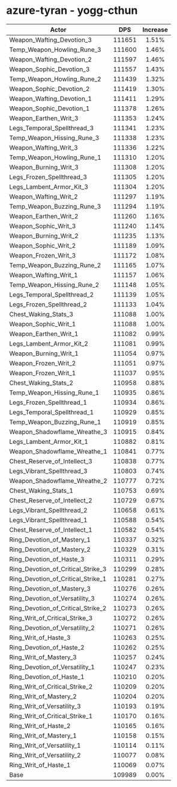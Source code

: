 # azure-tyran - yogg-cthun
| Actor | DPS | Increase |
|---|:---:|:---:|
|Weapon_Wafting_Devotion_3|111651|1.51%|
|Temp_Weapon_Howling_Rune_3|111600|1.46%|
|Weapon_Wafting_Devotion_2|111597|1.46%|
|Weapon_Sophic_Devotion_3|111557|1.43%|
|Temp_Weapon_Howling_Rune_2|111439|1.32%|
|Weapon_Sophic_Devotion_2|111419|1.30%|
|Weapon_Wafting_Devotion_1|111411|1.29%|
|Weapon_Sophic_Devotion_1|111378|1.26%|
|Weapon_Earthen_Writ_3|111353|1.24%|
|Legs_Temporal_Spellthread_3|111341|1.23%|
|Temp_Weapon_Hissing_Rune_3|111338|1.23%|
|Weapon_Wafting_Writ_3|111336|1.22%|
|Temp_Weapon_Howling_Rune_1|111310|1.20%|
|Weapon_Burning_Writ_3|111308|1.20%|
|Legs_Frozen_Spellthread_3|111305|1.20%|
|Legs_Lambent_Armor_Kit_3|111304|1.20%|
|Weapon_Wafting_Writ_2|111297|1.19%|
|Temp_Weapon_Buzzing_Rune_3|111294|1.19%|
|Weapon_Earthen_Writ_2|111260|1.16%|
|Weapon_Sophic_Writ_3|111240|1.14%|
|Weapon_Burning_Writ_2|111235|1.13%|
|Weapon_Sophic_Writ_2|111189|1.09%|
|Weapon_Frozen_Writ_3|111172|1.08%|
|Temp_Weapon_Buzzing_Rune_2|111165|1.07%|
|Weapon_Wafting_Writ_1|111157|1.06%|
|Temp_Weapon_Hissing_Rune_2|111148|1.05%|
|Legs_Temporal_Spellthread_2|111139|1.05%|
|Legs_Frozen_Spellthread_2|111133|1.04%|
|Chest_Waking_Stats_3|111088|1.00%|
|Weapon_Sophic_Writ_1|111088|1.00%|
|Weapon_Earthen_Writ_1|111082|0.99%|
|Legs_Lambent_Armor_Kit_2|111081|0.99%|
|Weapon_Burning_Writ_1|111054|0.97%|
|Weapon_Frozen_Writ_2|111051|0.97%|
|Weapon_Frozen_Writ_1|111037|0.95%|
|Chest_Waking_Stats_2|110958|0.88%|
|Temp_Weapon_Hissing_Rune_1|110935|0.86%|
|Legs_Frozen_Spellthread_1|110934|0.86%|
|Legs_Temporal_Spellthread_1|110929|0.85%|
|Temp_Weapon_Buzzing_Rune_1|110919|0.85%|
|Weapon_Shadowflame_Wreathe_3|110915|0.84%|
|Legs_Lambent_Armor_Kit_1|110882|0.81%|
|Weapon_Shadowflame_Wreathe_1|110841|0.77%|
|Chest_Reserve_of_Intellect_3|110838|0.77%|
|Legs_Vibrant_Spellthread_3|110803|0.74%|
|Weapon_Shadowflame_Wreathe_2|110777|0.72%|
|Chest_Waking_Stats_1|110753|0.69%|
|Chest_Reserve_of_Intellect_2|110729|0.67%|
|Legs_Vibrant_Spellthread_2|110658|0.61%|
|Legs_Vibrant_Spellthread_1|110588|0.54%|
|Chest_Reserve_of_Intellect_1|110582|0.54%|
|Ring_Devotion_of_Mastery_1|110337|0.32%|
|Ring_Devotion_of_Mastery_2|110329|0.31%|
|Ring_Devotion_of_Haste_3|110311|0.29%|
|Ring_Devotion_of_Critical_Strike_3|110299|0.28%|
|Ring_Devotion_of_Critical_Strike_1|110281|0.27%|
|Ring_Devotion_of_Mastery_3|110276|0.26%|
|Ring_Devotion_of_Versatility_3|110274|0.26%|
|Ring_Devotion_of_Critical_Strike_2|110273|0.26%|
|Ring_Writ_of_Critical_Strike_3|110272|0.26%|
|Ring_Devotion_of_Versatility_2|110271|0.26%|
|Ring_Writ_of_Haste_3|110263|0.25%|
|Ring_Devotion_of_Haste_2|110262|0.25%|
|Ring_Writ_of_Mastery_3|110257|0.24%|
|Ring_Devotion_of_Versatility_1|110247|0.23%|
|Ring_Devotion_of_Haste_1|110210|0.20%|
|Ring_Writ_of_Critical_Strike_2|110209|0.20%|
|Ring_Writ_of_Mastery_2|110204|0.20%|
|Ring_Writ_of_Versatility_3|110193|0.19%|
|Ring_Writ_of_Critical_Strike_1|110170|0.16%|
|Ring_Writ_of_Haste_2|110165|0.16%|
|Ring_Writ_of_Mastery_1|110158|0.15%|
|Ring_Writ_of_Versatility_1|110114|0.11%|
|Ring_Writ_of_Versatility_2|110077|0.08%|
|Ring_Writ_of_Haste_1|110069|0.07%|
|Base|109989|0.00%|
